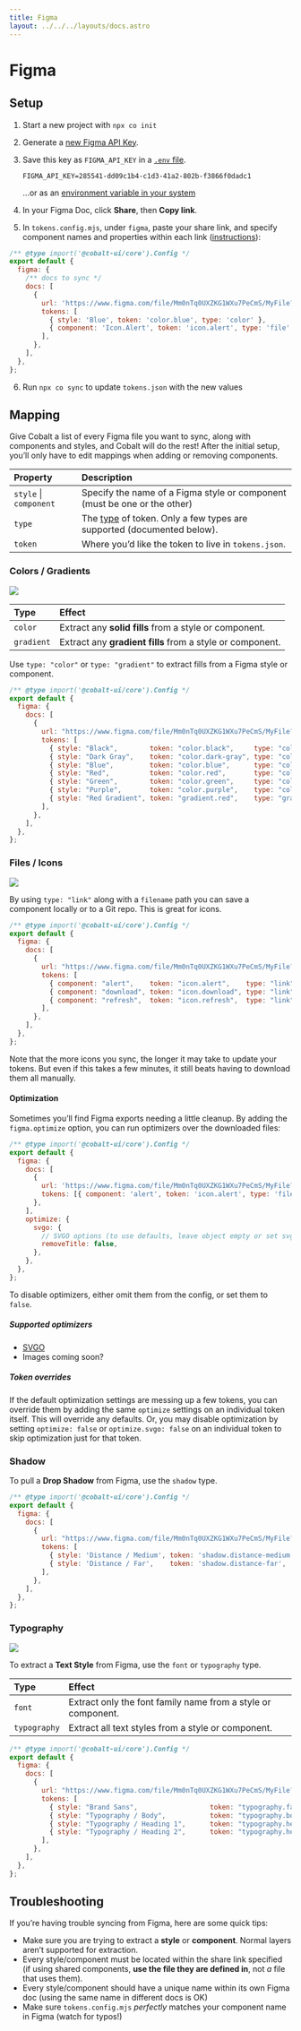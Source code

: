```yaml
---
title: Figma
layout: ../../../layouts/docs.astro
---
```


# Figma

## Setup

1. Start a new project with `npx co init`
2. Generate a [new Figma API Key][figma-api-key].
3. Save this key as `FIGMA_API_KEY` in a [`.env` file][dotenv].

   ```
   FIGMA_API_KEY=285541-dd09c1b4-c1d3-41a2-802b-f3866f0dadc1
   ```

   …or as an [environment variable in your system][env-system]

4. In your Figma Doc, click **Share**, then **Copy link**.
5. In `tokens.config.mjs`, under `figma`, paste your share link, and specify component names and properties within each link ([instructions](#mapping)):

```js
/** @type import('@cobalt-ui/core').Config */
export default {
  figma: {
    /** docs to sync */
    docs: [
      {
        url: 'https://www.figma.com/file/Mm0nTq0UXZKG1WXu7PeCmS/MyFile?node-id=2%3A2', // “Share” > Copy link
        tokens: [
          { style: 'Blue', token: 'color.blue', type: 'color' },
          { component: 'Icon.Alert', token: 'icon.alert', type: 'file' },
        ],
      },
    ],
  },
};
```

6. Run `npx co sync` to update `tokens.json` with the new values

## Mapping

Give Cobalt a list of every Figma file you want to sync, along with components
and styles, and Cobalt will do the rest! After the initial setup, you’ll only
have to edit mappings when adding or removing components.

| Property               | Description                                                                    |
| :--------------------- | :----------------------------------------------------------------------------- |
| `style` \| `component` | Specify the name of a Figma style or component (must be one or the other)      |
| `type`                 | The [type][types] of token. Only a few types are supported (documented below). |
| `token`                | Where you’d like the token to live in `tokens.json`.                           |

### Colors / Gradients

![](/images/figma-colors.png)

| Type       | Effect                                                    |
| :--------- | :-------------------------------------------------------- |
| `color`    | Extract any **solid fills** from a style or component.    |
| `gradient` | Extract any **gradient fills** from a style or component. |

Use `type: "color"` or `type: "gradient"` to extract fills from a Figma style or component.

<!-- prettier-ignore -->
```js
/** @type import('@cobalt-ui/core').Config */
export default {
  figma: {
    docs: [
      {
        url: "https://www.figma.com/file/Mm0nTq0UXZKG1WXu7PeCmS/MyFile?node-id=2%3A2", // “Share” > Copy link
        tokens: [
          { style: "Black",        token: "color.black",     type: "color" },
          { style: "Dark Gray",    token: "color.dark-gray", type: "color" },
          { style: "Blue",         token: "color.blue",      type: "color" },
          { style: "Red",          token: "color.red",       type: "color" },
          { style: "Green",        token: "color.green",     type: "color" },
          { style: "Purple",       token: "color.purple",    type: "color" },
          { style: "Red Gradient", token: "gradient.red",    type: "gradient" },
        ],
      },
    ],
  },
};
```

### Files / Icons

![](/images/figma-icons.png)

By using `type: "link"` along with a `filename` path you can save a component locally or to a Git repo. This is great for icons.

<!-- prettier-ignore -->
```js
/** @type import('@cobalt-ui/core').Config */
export default {
  figma: {
    docs: [
      {
        url: "https://www.figma.com/file/Mm0nTq0UXZKG1WXu7PeCmS/MyFile?node-id=2%3A2", // “Share” > Copy link
        tokens: [
          { component: "alert",    token: "icon.alert",    type: "link", filename: "./icons/alert.svg" },
          { component: "download", token: "icon.download", type: "link", filename: "./icons/download.svg" },
          { component: "refresh",  token: "icon.refresh",  type: "link", filename: "./icons/refresh.svg" },
        ],
      },
    ],
  },
};
```

Note that the more icons you sync, the longer it may take to update your tokens. But even if this takes a few minutes, it still beats having to download them all manually.

#### Optimization

Sometimes you’ll find Figma exports needing a little cleanup. By adding the `figma.optimize` option, you can run optimizers over the downloaded files:

```js
/** @type import('@cobalt-ui/core').Config */
export default {
  figma: {
    docs: [
      {
        url: 'https://www.figma.com/file/Mm0nTq0UXZKG1WXu7PeCmS/MyFile?node-id=2%3A2',
        tokens: [{ component: 'alert', token: 'icon.alert', type: 'file', filename: './icons/alert.svg' }],
      },
    ],
    optimize: {
      svgo: {
        // SVGO options (to use defaults, leave object empty or set svgo: true)
        removeTitle: false,
      },
    },
  },
};
```

To disable optimizers, either omit them from the config, or set them to `false`.

##### Supported optimizers

- [SVGO](https://github.com/svg/svgo)
- Images coming soon?

##### Token overrides

If the default optimization settings are messing up a few tokens, you can override them by adding the same `optimize` settings on an individual token itself. This will override any defaults. Or, you may disable optimization by setting `optimize: false` or `optimize.svgo: false` on an individual token to skip optimization just for that token.

### Shadow

To pull a **Drop Shadow** from Figma, use the `shadow` type.

<!-- prettier-ignore -->
```js
/** @type import('@cobalt-ui/core').Config */
export default {
  figma: {
    docs: [
      {
        url: "https://www.figma.com/file/Mm0nTq0UXZKG1WXu7PeCmS/MyFile?node-id=2%3A2", // “Share” > Copy link
        tokens: [
          { style: 'Distance / Medium', token: 'shadow.distance-medium', type: 'shadow' },
          { style: 'Distance / Far',    token: 'shadow.distance-far',    type: 'shadow' },
        ],
      },
    ],
  },
};
```

### Typography

![](/images/figma-typography.png)

To extract a **Text Style** from Figma, use the `font` or `typography` type.

| Type         | Effect                                                       |
| :----------- | :----------------------------------------------------------- |
| `font`       | Extract only the font family name from a style or component. |
| `typography` | Extract all text styles from a style or component.           |

<!-- prettier-ignore -->
```js
/** @type import('@cobalt-ui/core').Config */
export default {
  figma: {
    docs: [
      {
        url: "https://www.figma.com/file/Mm0nTq0UXZKG1WXu7PeCmS/MyFile?node-id=2%3A2", // “Share” > Copy link
        tokens: [
          { style: "Brand Sans",                  token: "typography.family.brand-sans", type: "font" },
          { style: "Typography / Body",           token: "typography.body",              type: "typography" },
          { style: "Typography / Heading 1",      token: "typography.heading-1",         type: "typography" },
          { style: "Typography / Heading 2",      token: "typography.heading-2",         type: "typography" },
        ],
      },
    ],
  },
};
```

## Troubleshooting

If you’re having trouble syncing from Figma, here are some quick tips:

- Make sure you are trying to extract a **style** or **component**. Normal layers aren’t supported for extraction.
- Every style/component must be located within the share link specified (if using shared components, **use the file they are defined in**, not _a_ file that uses them).
- Every style/component should have a unique name within its own Figma doc (using the same name in different docs is OK)
- Make sure `tokens.config.mjs` _perfectly_ matches your component name in Figma (watch for typos!)

[alias]: /reference/schema#aliasing
[dotenv]: https://github.com/motdotla/dotenv
[env-system]: https://gist.github.com/iest/58692bf1001b0424c257
[issues]: https://github.com/drwpow/cobalt-ui/issues
[modes]: /guides/modes
[figma-api]: /reference/config#figma
[figma-api-key]: https://www.figma.com/developers/api#access-tokens
[types]: /reference/schema#types
